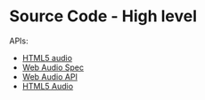 # Source Code - High level

APIs:

- [HTML5 audio](http://w3c.github.io/html/single-page.html#the-audio-element)
- [Web Audio Spec](https://www.w3.org/TR/webaudio/)
- [Web Audio API](https://developer.mozilla.org/en-US/docs/Web/API/Web_Audio_API)
- [HTML5 Audio](http://www.w3schools.com/html/html5_audio.asp)
